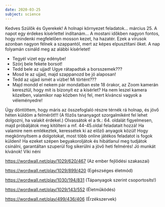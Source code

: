 ```yaml
---
date: 2020-03-25
subject: science
---
```


Kedves Szülők és Gyerekek!
A holnapi környezet feladatok…
március 25.
A napot egy érdekes kísérlettel indítanám…
A mostani időkben nagyon fontos, hogy mindenki megfelelően mosson kezet, ha hazatér. Ezek a vírusok azonban nagyon félnek a szappantól, mert az képes elpusztítani őket. A nap folyamán csináld meg az alábbi kísérletet!

*	Tegyél  vizet egy edénybe!
*	Szórj bele fekete borsot!
*	Tedd bele az ujjad! Ugye rátapadtak a borsszemek???
*	Mosd le az ujjad, majd szappanozd be jó alaposan!
*	Tedd az ujjad ismét a vízbe! Mi történt???
*	Majd mondd el nekem pár mondatban este 18 órakor, az Zoom kamerán keresztül, hogy mit is bizonyít ez a kísérlet? Ha nem leszel kamera közelben, valamikor nap közben hívj fel, mert kíváncsi vagyok a véleményedre!

Úgy döntöttem, hogy máris az összefoglaló részre térnék rá holnap, és jövő héten küldöm a felmérőt!!! (A főzős tananyagot szorgalmiként fel lehet dolgozni, ha valakit érdekel.)
Olvassátok el a tk.: 64. oldalát figyelmesen, majd próbáljátok meg kitölteni a mf. 44-45.oldal feladatait hozzá! Ha valamire nem emlékeztek, keressétek ki az előző anyagok közül!
Hogy megkönnyítsem a dolgotokat, most több online játékos feladatot is fogok küldeni! Ha ezeket szépen begyakoroljátok és hibátlanul meg tudjátok csinálni, garantáltan szuperül fog sikerülni a jövő heti felmérés!
Jó munkát kívánok!
Viki néni

https://wordwall.net/play/1029/620/467 (Az ember fejlődési szakaszai)

https://wordwall.net/play/1029/899/420 (Egészséges életmód)

https://wordwall.net/play/1030/194/831 (Tápanyagok szerint csoportosíts!)

https://wordwall.net/play/1029/143/552 (Életműködés)

https://wordwall.net/play/499/436/406 (Érzékszervek)
